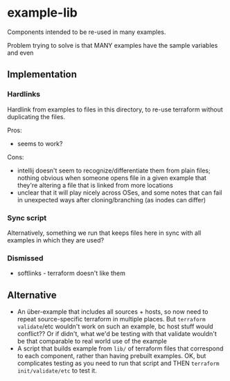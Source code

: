 # example-lib

Components intended to be re-used in many examples.

Problem trying to solve is that MANY examples have the sample variables and even



## Implementation

### Hardlinks
Hardlink from examples to files in this directory, to re-use terraform without duplicating
the files.

Pros:
  - seems to work?

Cons:
  - intellij doesn't seem to recognize/differentiate them from plain files; nothing obvious
    when someone opens file in a given example that they're altering a file that is linked
    from more locations
  - unclear that it will play nicely across OSes, and some notes that can fail in unexpected
    ways after cloning/branching (as inodes can differ)


### Sync script
Alternatively, something we run that keeps files here in sync with all examples in which they
are used?


### Dismissed
  - softlinks - terraform doesn't like them

## Alternative
  - An über-example that includes all sources + hosts, so now need to repeat source-specific
    terraform in multiple places. But `terraform validate`/etc wouldn't work on such an example,
    bc host stuff would conflict?? Or if didn't, what we'd be testing with that validate wouldn't be
    that comparable to real world use of the example
  - A script that builds example from `lib/` of terraform files that correspond to each component,
    rather than having prebuilt examples.  OK, but complicates testing as you need to run that
    script and THEN `terraform init/validate/etc` to test it.


